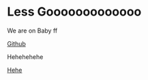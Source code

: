 # Less Gooooooooooooo

We are on Baby ff

[Github](github.com/whoishmk)

<html>
  <p>Hehehehehe</p>
  <a href = "https://heliopause.s3.us-east-1.amazonaws.com/1000_F_555528426_mfWt48TLEKtH9PskBvyPGqZrBXQG89Uh.jpg"> Hehe</a>
</html>
